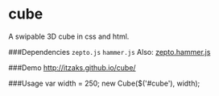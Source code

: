 cube
====

A swipable 3D cube in css and html.

###Dependencies
`zepto.js` `hammer.js`
Also: [zepto.hammer.js](http://xoxco.com/projects/code/dragswipe/zepto.hammer.js)

###Demo
http://itzaks.github.io/cube/

###Usage
  var width = 250;
  new Cube($('#cube'), width);
  
